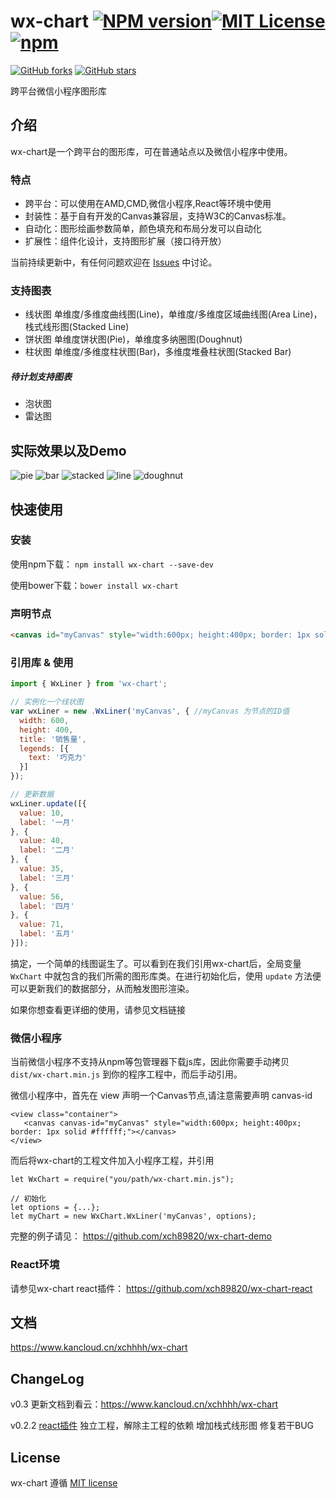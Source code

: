 # wx-chart  [![NPM version][npm-version-image]][npm-url][![MIT License][license-image]][license-url][![npm](https://img.shields.io/npm/dw/localeval.svg)](https://github.com/xch89820/wx-chart)

[![GitHub forks](https://img.shields.io/github/forks/badges/shields.svg?style=social&label=Fork)](https://github.com/xch89820/wx-chart)
[![GitHub stars](https://img.shields.io/github/stars/badges/shields.svg?style=social&label=Star)](https://github.com/xch89820/wx-chart)


跨平台微信小程序图形库

## 介绍
wx-chart是一个跨平台的图形库，可在普通站点以及微信小程序中使用。

### 特点
* 跨平台：可以使用在AMD,CMD,微信小程序,React等环境中使用
* 封装性：基于自有开发的Canvas兼容层，支持W3C的Canvas标准。
* 自动化：图形绘画参数简单，颜色填充和布局分发可以自动化
* 扩展性：组件化设计，支持图形扩展（接口待开放）

当前持续更新中，有任何问题欢迎在 [Issues](https://github.com/xch89820/wx-chart/issues) 中讨论。

### 支持图表
* 线状图
  单维度/多维度曲线图(Line)，单维度/多维度区域曲线图(Area Line)，栈式线形图(Stacked Line)
* 饼状图
  单维度饼状图(Pie)，单维度多纳圈图(Doughnut)
* 柱状图
  单维度/多维度柱状图(Bar)，多维度堆叠柱状图(Stacked Bar)

##### 待计划支持图表
* 泡状图
* 雷达图

## 实际效果以及Demo
![pie](https://cloud.githubusercontent.com/assets/4920540/26517971/893602c2-42d7-11e7-9009-3cdfebf16f63.JPG)
![bar](https://cloud.githubusercontent.com/assets/4920540/26517970/8933f522-42d7-11e7-8e78-a93c567f3bc0.JPG)
![stacked](https://cloud.githubusercontent.com/assets/4920540/26517972/8937459c-42d7-11e7-9fe9-eaf8acc2e852.JPG)
![line](https://cloud.githubusercontent.com/assets/4920540/26517973/89460140-42d7-11e7-8576-e1503e7cf4df.JPG)
![doughnut](https://cloud.githubusercontent.com/assets/4920540/26517974/894c57a2-42d7-11e7-9856-a300fa72a2c8.JPG)


## 快速使用

### 安装
使用npm下载： `npm install wx-chart --save-dev`

使用bower下载：`bower install wx-chart`

### 声明节点

```html
<canvas id="myCanvas" style="width:600px; height:400px; border: 1px solid #ffffff;"></canvas>
```

### 引用库 & 使用

```js
import { WxLiner } from 'wx-chart';

// 实例化一个线状图
var wxLiner = new .WxLiner('myCanvas', { //myCanvas 为节点的ID值
  width: 600,
  height: 400,
  title: '销售量',
  legends: [{
	text: '巧克力'
  }]
});

// 更新数据
wxLiner.update([{
  value: 10,
  label: '一月'
}, {
  value: 40,
  label: '二月'
}, {
  value: 35,
  label: '三月'
}, {
  value: 56,
  label: '四月'
}, {
  value: 71,
  label: '五月'
}]);
```

搞定，一个简单的线图诞生了。可以看到在我们引用wx-chart后，全局变量 `WxChart` 中就包含的我们所需的图形库类。在进行初始化后，使用 `update` 方法便可以更新我们的数据部分，从而触发图形渲染。

如果你想查看更详细的使用，请参见文档链接

### 微信小程序

当前微信小程序不支持从npm等包管理器下载js库，因此你需要手动拷贝 `dist/wx-chart.min.js` 到你的程序工程中，而后手动引用。

微信小程序中，首先在 view 声明一个Canvas节点,请注意需要声明 canvas-id
```
<view class="container">
   <canvas canvas-id="myCanvas" style="width:600px; height:400px; border: 1px solid #ffffff;"></canvas>
</view>
```

而后将wx-chart的工程文件加入小程序工程，并引用
```
let WxChart = require("you/path/wx-chart.min.js");

// 初始化
let options = {...};
let myChart = new WxChart.WxLiner('myCanvas', options);
```

完整的例子请见：
https://github.com/xch89820/wx-chart-demo

### React环境

请参见wx-chart react插件：
https://github.com/xch89820/wx-chart-react

## 文档
https://www.kancloud.cn/xchhhh/wx-chart

## ChangeLog
v0.3
更新文档到看云：https://www.kancloud.cn/xchhhh/wx-chart

v0.2.2
[react插件](https://github.com/xch89820/wx-chart-react) 独立工程，解除主工程的依赖
增加栈式线形图
修复若干BUG

## License

wx-chart 遵循 [MIT license](http://opensource.org/licenses/MIT)

[license-image]: http://img.shields.io/badge/license-MIT-blue.svg?style=flat
[license-url]: http://opensource.org/licenses/MIT

[npm-url]: https://www.npmjs.com/package/wx-chart
[npm-version-image]: http://img.shields.io/npm/v/wx-chart.svg?style=flat
[npm-downloads-image]: http://img.shields.io/npm/dm/wx-chart.svg?style=flat
